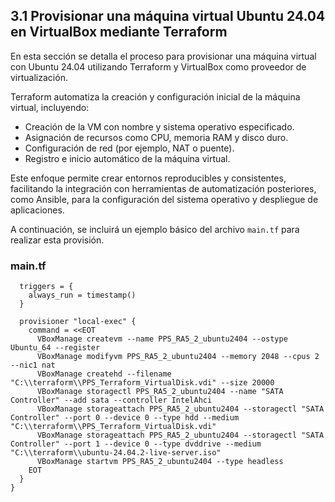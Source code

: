 ## 3.1 Provisionar una máquina virtual Ubuntu 24.04 en VirtualBox mediante Terraform

En esta sección se detalla el proceso para provisionar una máquina virtual con Ubuntu 24.04 utilizando Terraform y VirtualBox como proveedor de virtualización.

Terraform automatiza la creación y configuración inicial de la máquina virtual, incluyendo:

- Creación de la VM con nombre y sistema operativo especificado.
- Asignación de recursos como CPU, memoria RAM y disco duro.
- Configuración de red (por ejemplo, NAT o puente).
- Registro e inicio automático de la máquina virtual.

Este enfoque permite crear entornos reproducibles y consistentes, facilitando la integración con herramientas de automatización posteriores, como Ansible, para la configuración del sistema operativo y despliegue de aplicaciones.

A continuación, se incluirá un ejemplo básico del archivo `main.tf` para realizar esta provisión.

### main.tf
``` resource "null_resource" "ubuntu_vm1" {
  triggers = {
    always_run = timestamp()
  }

  provisioner "local-exec" {
    command = <<EOT
      VBoxManage createvm --name PPS_RA5_2_ubuntu2404 --ostype Ubuntu_64 --register
      VBoxManage modifyvm PPS_RA5_2_ubuntu2404 --memory 2048 --cpus 2 --nic1 nat
      VBoxManage createhd --filename "C:\\terraform\\PPS_Terraform_VirtualDisk.vdi" --size 20000
      VBoxManage storagectl PPS_RA5_2_ubuntu2404 --name "SATA Controller" --add sata --controller IntelAhci
      VBoxManage storageattach PPS_RA5_2_ubuntu2404 --storagectl "SATA Controller" --port 0 --device 0 --type hdd --medium "C:\\terraform\\PPS_Terraform_VirtualDisk.vdi"
      VBoxManage storageattach PPS_RA5_2_ubuntu2404 --storagectl "SATA Controller" --port 1 --device 0 --type dvddrive --medium "C:\\terraform\\ubuntu-24.04.2-live-server.iso"
      VBoxManage startvm PPS_RA5_2_ubuntu2404 --type headless
    EOT
  }
}
```
